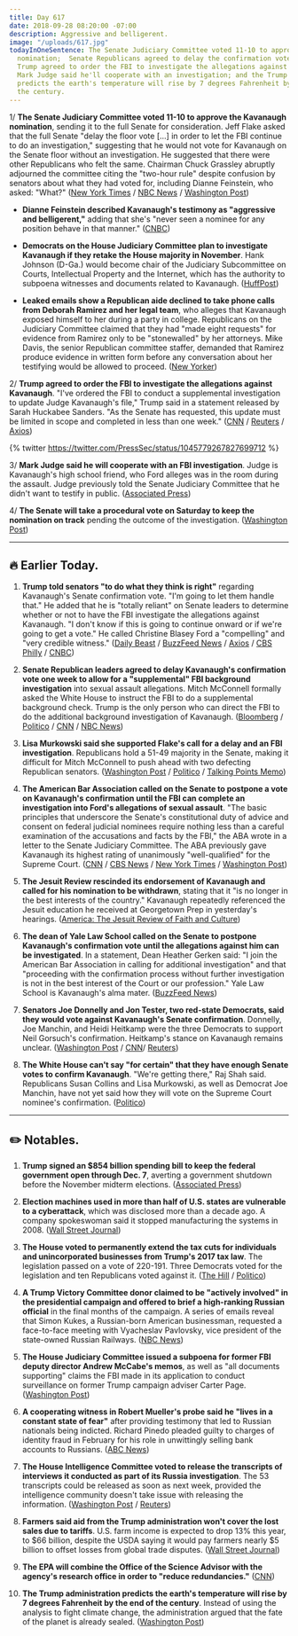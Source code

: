 ```yaml
---
title: Day 617
date: 2018-09-28 08:20:00 -07:00
description: Aggressive and belligerent.
image: "/uploads/617.jpg"
todayInOneSentence: The Senate Judiciary Committee voted 11-10 to approve Kavanaugh's
  nomination;  Senate Republicans agreed to delay the confirmation vote one week and
  Trump agreed to order the FBI to investigate the allegations against Kavanaugh;
  Mark Judge said he'll cooperate with an investigation; and the Trump administration
  predicts the earth's temperature will rise by 7 degrees Fahrenheit by the end of
  the century.
---
```


1/ **The Senate Judiciary Committee voted 11-10 to approve the Kavanaugh nomination**, sending it to the full Senate for consideration. Jeff Flake asked that the full Senate "delay the floor vote \[...\] in order to let the FBI continue to do an investigation," suggesting that he would not vote for Kavanaugh on the Senate floor without an investigation. He suggested that there were other Republicans who felt the same. Chairman Chuck Grassley abruptly adjourned the committee citing the "two-hour rule" despite confusion by senators about what they had voted for, including Dianne Feinstein, who asked: "What?" ([New York Times](https://www.nytimes.com/2018/09/28/us/politics/brett-kavanaugh-senate-judiciary.html) / [NBC News](https://www.nbcnews.com/politics/congress/senate-judiciary-committee-postpones-kavanaugh-decision-friday-afternoon-n914676) / [Washington Post](https://www.washingtonpost.com/powerpost/senate-committee-prepares-to-vote-on-kavanaugh-nomination-as-key-senators-remain-silent/2018/09/28/0b143292-c305-11e8-b338-a3289f6cb742_story.html))

* **Dianne Feinstein described Kavanaugh's testimony as "aggressive and belligerent,"** adding that she's "never seen a nominee for any position behave in that manner." ([CNBC](https://www.cnbc.com/2018/09/28/sen-dianne-feinstein-rips-brett-kavanaughs-belligerent-testimony.html))

* **Democrats on the House Judiciary Committee plan to investigate Kavanaugh if they retake the House majority in November**. Hank Johnson (D-Ga.) would become chair of the Judiciary Subcommittee on Courts, Intellectual Property and the Internet, which has the authority to subpoena witnesses and documents related to Kavanaugh. ([HuffPost](https://www.huffingtonpost.com/entry/house-judiciary-committee-kavanaugh_us_5bae3d5ee4b0b4d308d277d9))

* **Leaked emails show a Republican aide declined to take phone calls from Deborah Ramirez and her legal team**, who alleges that Kavanaugh exposed himself to her during a party in college. Republicans on the Judiciary Committee claimed that they had "made eight requests" for evidence from Ramirez only to be "stonewalled" by her attorneys. Mike Davis, the senior Republican committee staffer, demanded that Ramirez produce evidence in written form before any conversation about her testifying would be allowed to proceed. ([New Yorker](https://www.newyorker.com/news/news-desk/e-mails-show-republican-senate-staff-stymied-a-kavanaugh-accusers-effort-to-give-testimony))

2/ **Trump agreed to order the FBI to investigate the allegations against Kavanaugh**. "I've ordered the FBI to conduct a supplemental investigation to update Judge Kavanaugh's file," Trump said in a statement released by Sarah Huckabee Sanders. "As the Senate has requested, this update must be limited in scope and completed in less than one week." ([CNN](https://www.cnn.com/2018/09/28/politics/kavanaugh-senate-judiciary-vote/index.html) / [Reuters](https://www.reuters.com/article/us-usa-court-kavanaugh-investigation/trump-will-order-fbi-probe-into-kavanaugh-cnn-idUSKCN1M82PM) / [Axios](https://www.axios.com/trump-approves-fbi-investigation-in-to-kavanaugh-8f0c1dc4-12fe-48d7-85e3-b7b813e73e73.html))

{% twitter https://twitter.com/PressSec/status/1045779267827699712 %}

3/ **Mark Judge said he will cooperate with an FBI investigation**. Judge is Kavanaugh's high school friend, who Ford alleges was in the room during the assault. Judge previously told the Senate Judiciary Committee that he didn't want to testify in public. ([Associated Press](https://apnews.com/6cd0cc2774d94da68fc9b92b6f2dae42/The-Latest:-Judge-says-he'll-cooperate-with-investigation))

4/ **The Senate will take a procedural vote on Saturday to keep the nomination on track** pending the outcome of the investigation. ([Washington Post](https://www.washingtonpost.com/powerpost/senate-committee-prepares-to-vote-on-kavanaugh-nomination-as-key-senators-remain-silent/2018/09/28/0b143292-c305-11e8-b338-a3289f6cb742_story.html))

---

## **🔥** Earlier Today.

1. **Trump told senators "to do what they think is right"** regarding Kavanaugh's Senate confirmation vote. "I'm going to let them handle that." He added that he is "totally reliant" on Senate leaders to determine whether or not to have the FBI investigate the allegations against Kavanaugh. "I don't know if this is going to continue onward or if we're going to get a vote." He called Christine Blasey Ford a "compelling" and "very credible witness." ([Daily Beast](https://www.thedailybeast.com/trump-gop-senators-will-make-their-decisions-on-kavanaugh-vote) / [BuzzFeed News](https://www.buzzfeednews.com/article/ellievhall/trump-christine-blasey-ford-credible-witness) / [Axios](https://www.axios.com/trump-republicans-kavanaugh-vote-senate-7d348a04-3cbd-4cf3-af97-809392e99312.html) / [CBS Philly](https://philadelphia.cbslocal.com/2018/09/28/brett-kavanaugh-senate-judiciary-committee/) / [CNBC](https://www.cnbc.com/2018/09/28/trump-says-he-will-rely-on-senate-on-whether-to-delay-kavanaugh-vote.html))

2. **Senate Republican leaders agreed to delay Kavanaugh's confirmation vote one week to allow for a "supplemental" FBI background investigation** into sexual assault allegations. Mitch McConnell formally asked the White House to instruct the FBI to do a supplemental background check. Trump is the only person who can direct the FBI to do the additional background investigation of Kavanaugh. ([Bloomberg](https://www.bloomberg.com/news/articles/2018-09-28/kavanaugh-wins-backing-of-senate-panel-amid-call-for-week-delay) / [Politico](https://www.politico.com/story/2018/09/28/flake-will-vote-to-confirm-kavanaugh-to-the-supreme-court-851291) / [CNN](https://www.cnn.com/2018/09/28/politics/jeff-flake-brett-kavanaugh-judiciary-committee/index.html) / [NBC News](https://www.nbcnews.com/politics/congress/senate-judiciary-committee-postpones-kavanaugh-decision-friday-afternoon-n914676))

3. **Lisa Murkowski said she supported Flake's call for a delay and an FBI investigation**. Republicans hold a 51-49 majority in the Senate, making it difficult for Mitch McConnell to push ahead with two defecting Republican senators. ([Washington Post](https://www.washingtonpost.com/powerpost/senate-committee-prepares-to-vote-on-kavanaugh-nomination-as-key-senators-remain-silent/2018/09/28/0b143292-c305-11e8-b338-a3289f6cb742_story.html) / [Politico](https://www.politico.com/story/2018/09/28/flake-will-vote-to-confirm-kavanaugh-to-the-supreme-court-851291) / [Talking Points Memo](https://talkingpointsmemo.com/dc/murkowski-supports-week-delay-kavanaugh-vote))

4. **The American Bar Association called on the Senate to postpone a vote on Kavanaugh's confirmation until the FBI can complete an investigation into Ford's allegations of sexual assault**. "The basic principles that underscore the Senate's constitutional duty of advice and consent on federal judicial nominees require nothing less than a careful examination of the accusations and facts by the FBI," the ABA wrote in a letter to the Senate Judiciary Committee. The ABA previously gave Kavanaugh its highest rating of unanimously "well-qualified" for the Supreme Court. ([CNN](https://www.cnn.com/2018/09/27/politics/kavanaugh-american-bar-association/index.html) / [CBS News](https://www.cbsnews.com/news/brett-kavanaugh-american-bar-association-aba-fbi-investigation-sexual-assault-claims/) / [New York Times](https://www.nytimes.com/2018/09/28/us/politics/judge-kavanaugh-american-bar-association-fbi.html) / [Washington Post](https://www.washingtonpost.com/news/morning-mix/wp/2018/09/28/american-bar-association-calls-for-fbi-investigation-into-kavanaugh-allegations-delay-in-confirmation-votes/?utm_term=.2dc0e2d73d72))

5. **The Jesuit Review rescinded its endorsement of Kavanaugh and called for his nomination to be withdrawn**, stating that it "is no longer in the best interests of the country." Kavanaugh repeatedly referenced the Jesuit education he received at Georgetown Prep in yesterday's hearings. ([America: The Jesuit Review of Faith and Culture](https://www.americamagazine.org/politics-society/2018/09/27/editors-it-time-kavanaugh-nomination-be-withdrawn))

6. **The dean of Yale Law School called on the Senate to postpone Kavanaugh's confirmation vote until the allegations against him can be investigated**. In a statement, Dean Heather Gerken said: "I join the American Bar Association in calling for additional investigation" and that "proceeding with the confirmation process without further investigation is not in the best interest of the Court or our profession." Yale Law School is Kavanaugh's alma mater. ([BuzzFeed News](https://www.buzzfeednews.com/article/otilliasteadman/brett-kavanaugh-yale-law-school-delay-senate-fbi))

7. **Senators Joe Donnelly and Jon Tester, two red-state Democrats, said they would vote against Kavanaugh's Senate confirmation**. Donnelly, Joe Manchin, and Heidi Heitkamp were the three Democrats to support Neil Gorsuch's confirmation. Heitkamp's stance on Kavanaugh remains unclear. ([Washington Post](https://www.washingtonpost.com/powerpost/senate-committee-prepares-to-vote-on-kavanaugh-nomination-as-key-senators-remain-silent/2018/09/28/0b143292-c305-11e8-b338-a3289f6cb742_story.html) / [CNN](https://www.cnn.com/2018/09/28/politics/joe-donnelly-kavanaugh-nomination/index.html)/ [Reuters](https://www.reuters.com/article/us-usa-court-kavanaugh-donnelly/democrat-donnelly-says-will-oppose-u-s-supreme-court-pick-kavanaugh-idUSKCN1M8267))

8. **The White House can't say "for certain" that they have enough Senate votes to confirm Kavanaugh**. "We're getting there," Raj Shah said. Republicans Susan Collins and Lisa Murkowski, as well as Democrat Joe Manchin, have not yet said how they will vote on the Supreme Court nominee's confirmation. ([Politico](https://www.politico.com/story/2018/09/28/white-house-uncertain-kavanaugh-votes-850400))

---

## ✏️ Notables.

1. **Trump signed an $854 billion spending bill to keep the federal government open through Dec. 7**, averting a government shutdown before the November midterm elections. ([Associated Press](https://apnews.com/9d68bea7c02b4dc79411be73268d5e97/AP-Source:-Trump-signs-spending-plan,-avoiding-shutdown))

2. **Election machines used in more than half of U.S. states are vulnerable to a cyberattack**, which was disclosed more than a decade ago. A company spokeswoman said it stopped manufacturing the systems in 2008. ([Wall Street Journal](https://www.wsj.com/articles/widely-used-election-systems-are-vulnerable-to-attack-report-finds-1538020802))

3. **The House voted to permanently extend the tax cuts for individuals and unincorporated businesses from Trump's 2017 tax law**. The legislation passed on a vote of 220-191. Three Democrats voted for the legislation and ten Republicans voted against it. ([The Hill](https://thehill.com/business-a-lobbying/408924-house-votes-to-extend-individual-tax-cuts) / [Politico](https://www.politico.com/story/2018/09/28/house-tax-puts-permanent-817246)) 

4. **A Trump Victory Committee donor claimed to be "actively involved" in the presidential campaign and offered to brief a high-ranking Russian official** in the final months of the campaign. A series of emails reveal that Simon Kukes, a Russian-born American businessman, requested a face-to-face meeting with Vyacheslav Pavlovsky, vice president of the state-owned Russian Railways. ([NBC News](https://www.nbcnews.com/politics/donald-trump/big-donor-trump-campaign-made-overture-top-russian-official-boasting-n913791))

5. **The House Judiciary Committee issued a subpoena for former FBI deputy director Andrew McCabe's memos**, as well as "all documents supporting" claims the FBI made in its application to conduct surveillance on former Trump campaign adviser Carter Page. ([Washington Post](https://www.washingtonpost.com/powerpost/house-judiciary-panel-subpoenas-mccabe-memos-page-surveillance-documents/2018/09/27/e7c799d6-c28d-11e8-97a5-ab1e46bb3bc7_story.html))

6. **A cooperating witness in Robert Mueller's probe said he "lives in a constant state of fear"** after providing testimony that led to Russian nationals being indicted. Richard Pinedo pleaded guilty to charges of identity fraud in February for his role in unwittingly selling bank accounts to Russians. ([ABC News](https://abcnews.go.com/Politics/mueller-witness-testified-russians-fears-life-court-filing/story?id=58127210))

7. **The House Intelligence Committee voted to release the transcripts of interviews it conducted as part of its Russia investigation**. The 53 transcripts could be released as soon as next week, provided the intelligence community doesn't take issue with releasing the information. ([Washington Post](https://www.washingtonpost.com/powerpost/house-intel-votes-to-release-almost-all-panel-transcripts-from-russia-probe/2018/09/28/cfb1b042-c31a-11e8-97a5-ab1e46bb3bc7_story.html) / [Reuters](https://www.reuters.com/article/us-usa-trump-russia-congress/u-s-house-committee-votes-to-release-trump-russia-transcripts-idUSKCN1M820J))

8. **Farmers said aid from the Trump administration won't cover the lost sales due to tariffs**. U.S. farm income is expected to drop 13% this year, to $66 billion, despite the USDA saying it would pay farmers nearly $5 billion to offset losses from global trade disputes. ([Wall Street Journal](https://www.wsj.com/articles/farmers-say-aid-wont-cover-tariff-damage-1537974178))

9. **The EPA will combine the Office of the Science Advisor with the agency's research office in order to "reduce redundancies."** ([CNN](https://www.cnn.com/2018/09/28/politics/epa-research-changes/index.html))

10. **The Trump administration predicts the earth's temperature will rise by 7 degrees Fahrenheit by the end of the century**. Instead of using the analysis to fight climate change, the administration argued that the fate of the planet is already sealed. ([Washington Post](https://www.washingtonpost.com/national/health-science/trump-administration-sees-a-7-degree-rise-in-global-temperatures-by-2100/2018/09/27/b9c6fada-bb45-11e8-bdc0-90f81cc58c5d_story.html?utm_term=.bf1758518de8))
